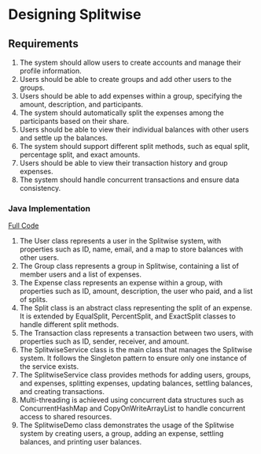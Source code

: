 # Designing Splitwise

## Requirements
1. The system should allow users to create accounts and manage their profile information.
2. Users should be able to create groups and add other users to the groups.
3. Users should be able to add expenses within a group, specifying the amount, description, and participants.
4. The system should automatically split the expenses among the participants based on their share.
5. Users should be able to view their individual balances with other users and settle up the balances.
6. The system should support different split methods, such as equal split, percentage split, and exact amounts.
7. Users should be able to view their transaction history and group expenses.
8. The system should handle concurrent transactions and ensure data consistency.

### Java Implementation
[Full Code](../solutions/hard/02-design-splitwise.md)

1. The User class represents a user in the Splitwise system, with properties such as ID, name, email, and a map to store balances with other users.
2. The Group class represents a group in Splitwise, containing a list of member users and a list of expenses.
3. The Expense class represents an expense within a group, with properties such as ID, amount, description, the user who paid, and a list of splits.
4. The Split class is an abstract class representing the split of an expense. It is extended by EqualSplit, PercentSplit, and ExactSplit classes to handle different split methods.
5. The Transaction class represents a transaction between two users, with properties such as ID, sender, receiver, and amount.
6. The SplitwiseService class is the main class that manages the Splitwise system. It follows the Singleton pattern to ensure only one instance of the service exists.
7. The SplitwiseService class provides methods for adding users, groups, and expenses, splitting expenses, updating balances, settling balances, and creating transactions.
8. Multi-threading is achieved using concurrent data structures such as ConcurrentHashMap and CopyOnWriteArrayList to handle concurrent access to shared resources.
9. The SplitwiseDemo class demonstrates the usage of the Splitwise system by creating users, a group, adding an expense, settling balances, and printing user balances.